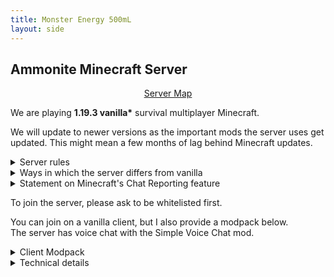 ```yaml
---
title: Monster Energy 500mL
layout: side
---
```


## Ammonite Minecraft Server

<div style="text-align: center"><a class="fat" href="map">Server Map</a></div>

We are playing **1.19.3 vanilla\*** survival multiplayer Minecraft.

We will update to newer versions as the important mods the server uses get updated. This might mean a few months of lag behind Minecraft updates.

<details markdown="1"><summary>Server rules</summary>

1. No griefing in general
  * Don't destroy player-built landscapes and structures.
  * (Check the allowed exploits under Technical Details)
2. Don't litter -- Make the map look better and definitely don't make "it worse. e.g.:
  * Permanent Dirt pillars/bridges
  * Floating trees
  * Creeper holes
3. Don't lag out the server. Examples:
  * Stray minecarts
  * Animal pens with too many animals
  * Abusing `/player`
  * Unannounced TNT-duping, chunk-loaders, etc
  * Exceptions can be made, ask in advance for one.

</details>

<details markdown="1"><summary>Ways in which the server differs from vanilla</summary>

* [Spawn chunks](https://minecraft.fandom.com/wiki/Spawn_chunk) are turned off, meaning a player must be around for things to happen.
* You may spawn players with carpet mod's `/player` command.
* No villages will generate. To obtain villagers you will have to cure zombie villagers or breed existing ones.
* Sleeping is disabled. So is [Insomnia](https://minecraft.fandom.com/wiki/Insomnia).
* If there are no players online, overworld daytime ticks are paused.
* Endermen cannot pick up blocks, to prevent them from griefing.
* Maps update in your inventory without you needing to hold them.
* Empty shulker boxes stack up to 64 when dropped on the ground.

Note also that the game is on Hard difficulty, with `keepInventory` off.

We have the syncmatica mod on the server, meaning you can share your litematica schematics with other players.  
I highly recommend designing things in Creative mode before building them in Survival on the server. It makes your life much easier.

</details>

<details markdown="1"><summary>Statement on Minecraft's Chat Reporting feature</summary>

This server is running [No Chat Reports](https://modrinth.com/mod/no-chat-reports) to curb the new chat reporting feature.

This mod strips the cryptographic signatures attached to messages before relaying them to clients, so if you don't also have the mod installed on your client, you will see a "Not Secure" warning on messages sent to you. My modpack below includes the mod.

</details>

To join the server, please ask to be whitelisted first.

You can join on a vanilla client, but I also provide a modpack below.  
The server has voice chat with the Simple Voice Chat mod.

<details markdown="1"><summary>Client Modpack</summary>

1. Install [MultiMC Launcher](https://multimc.org/)
2. Open MultiMC
3. Add Instance > Import from zip > Paste in this URL: `https://x.chitin.link/share/etc/mcme500/latest.zip`

</details>

<details markdown="1"><summary>Technical details</summary>

Map was generated in `1.19`. [Seed](https://chunkbase.com/apps/biome-finder#-6065210306164193625): `-6065210306164193625`

Difficulty is Hard. Backups are done every hour.

<details markdown="1"><summary>Gamerules</summary>

Gamerules (that are changed from defaults):

| `disableElytraMovementCheck` |  `true`
| `doInsomnia`                 |  `false`

</details>

<details markdown="1"><summary>Carpet mod options</summary>

We're using these Carpet options:

`stackableShulkerBoxes`
: Empty shulker boxes stack up to 64 when dropped.

`flippinCactus`
: You can flip and rotate blocks when holding a cactus.

`spawnChunksSize 0`
: Spawn chunks are disabled altogether for performance and to obviate the need for digging them out.

`xpNoCooldown`
: XP is absorved with no delay.

`commandPlayer`
: Enables the `/player` command which can be used to simulate a player. This is for if you want to AFK on a farm. Misuse will result in a ban.

... plus a number of fixes and optimizations

</details>

<details markdown="1"><summary>Datapacks</summary>

We have these datapacks installed on the server:

No Villages
: Completely removes villages from the game. Villagers can still be obtained by curing zombie villagers.

No Enderman Griefing
: Endermen cannot pick up blocks. This prevents them from griefing terraformed areas.

Fast Leaf Decay
: Leaves decay much faster after chopping the wood they were attached to.

AFK Display
: Players who are AFK will be greyed out on the player list.

</details>

<details markdown="1"><summary>Allowed exploits</summary>

Please check with me if you want to do an exploit. Here's a list of exploits that are allowed on the server:

TNT-duping 
: Don't do it anywhere near player structures, get at least 2000 blocks out from the spawn or ask me if you want to do it somewhere closer.

Bedrock-breaking
: Freely in the Nether as long as it isn't ugly, ask for permission in the Overworld and the End.

RNG manipulation
: Freely for enchantments, otherwise ask.

</details>

</details>
